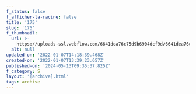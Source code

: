 ```yaml
---
f_status: false
f_afficher-la-racine: false
title: '175'
slug: '175'
f_thumbnail:
  url: >-
    https://uploads-ssl.webflow.com/6641dea76c75d9b6904dcf9d/6641dea76c75d9b6904dd34c_175.jpg
  alt: null
updated-on: '2022-01-07T14:18:39.468Z'
created-on: '2022-01-07T13:39:23.657Z'
published-on: '2024-05-13T09:35:37.825Z'
f_category: S
layout: '[archive].html'
tags: archive
---
```



